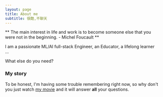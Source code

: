```yaml
---
layout: page
title: About me
subtitle: 很酷,不聊天
---
```

<!---
![comment:] # (Why you'd want to go on a date with me)
-->

**
The main interest in life and work is to become someone else that you were not in the beginning. - Michel Foucault
**

I am a passionate ML/AI full-stack Engineer, an Educator, a lifelong learner ...

<!-- AI application developer -->

<!---
![avatar](/assets/img/my_profile_figure.jpeg =100x)
--->
<!-- <div align = "center">
<img src="/assets/img/my_profile_figure.jpeg" width = "400" alt="profile" align=center />
</div> -->
What else do you need?

### My story

To be honest, I'm having some trouble remembering right now, so why don't you just watch [my movie](https://en.wikipedia.org/wiki/The_Princess_Bride_%28film%29) and it will answer **all** your questions.
